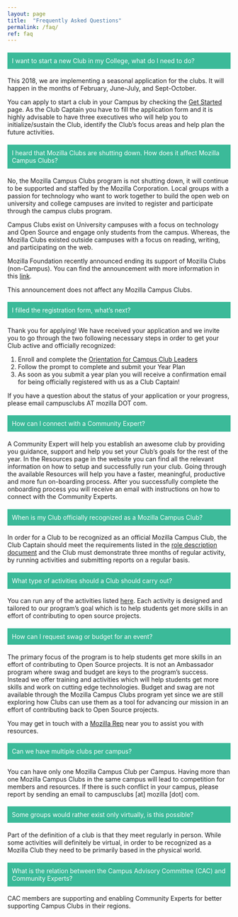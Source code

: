 ```yaml
---
layout: page
title:  "Frequently Asked Questions"
permalink: /faq/
ref: faq
---
```

<style type="text/css">
    #faq .panel-title {
        text-align: left !important;
        color: #fff !important;
        padding: 10px;
        background: #3BBA99;
    }
    #faq .panel-title a {
        color: #fff !important;
        font-weight: normal;
        text-decoration: none;
    }
</style>
<div class="row" id="faq">
	<div class="bs-example">
        <div class="panel-group" id="accordion">
            <div class="panel panel-default">
                <div class="panel-heading">
                    <h4 class="panel-title">
                        <a data-toggle="collapse" data-parent="#accordion" href="#collapseOne">I want to start a new Club in my College, what do I need to do?</a>
                    </h4>
                </div>
                <div id="collapseOne" class="panel-collapse collapse in">
                    <div class="panel-body">
                        <p>
                        This 2018, we are implementing a seasonal application for the clubs. It will happen in the months of February, June-July, and Sept-October.
                        </p>
                        <p>
                        You can apply to start a club in your Campus by checking the <a href="https://campus.mozilla.community/get-started/" target="_blank">Get Started</a> page. As the Club Captain you have to fill the application form and it is highly advisable to have three executives who will help you to initialize/sustain the Club, identify the Club’s focus areas and help plan the future activities.
                        </p>
                    </div>
                </div>
            </div>
            <div class="panel panel-default">
                <div class="panel-heading">
                    <h4 class="panel-title">
                        <a data-toggle="collapse" data-parent="#accordion" href="#collapseTwo">I heard that Mozilla Clubs are shutting down. How does it affect Mozilla Campus Clubs?</a>
                    </h4>
                </div>
                <div id="collapseTwo" class="panel-collapse collapse">
                    <div class="panel-body">
                        <p>
                        No, the Mozilla Campus Clubs program is not shutting down, it will continue to be supported and staffed by the Mozilla Corporation. Local groups with a passion for technology who want to work together to build the open web on university and college campuses are invited to register and participate through the campus clubs program.
                        </p>
                        <p>
                        Campus Clubs exist on University campuses with a focus on technology and Open Source and engage only students from the campus. Whereas, the Mozilla Clubs existed outside campuses with a focus on reading, writing, and participating on the web.
                        </p>
                        <p>
                        Mozilla Foundation recently announced ending its support of Mozilla Clubs (non-Campus). You can find the announcement with more information in this <a href="https://forum.learning.mozilla.org/t/important-mozilla-clubs-announcement/1897/6" title="Mozilla Clubs announcement" target="_blank">link</a>.
                        </p>
                        <p>
                        This announcement does not affect any Mozilla Campus Clubs.
                        </p>
                    </div>
                </div>
            </div>
            <div class="panel panel-default">
                <div class="panel-heading">
                    <h4 class="panel-title">
                        <a data-toggle="collapse" data-parent="#accordion" href="#collapseThree">I filled the registration form, what’s next?</a>
                    </h4>
                </div>
                <div id="collapseThree" class="panel-collapse collapse">
                    <div class="panel-body">
                        <p>
                        Thank you for applying! We have received your application and we invite you to go through the two following necessary steps in order to get your Club active and officially recognized:
                        <ol>
                            <li>Enroll and complete the <a href="https://mozilla.teachable.com/p/mozilla-campus-club-training" target="_blank">Orientation for Campus Club Leaders</a></li>
                            <li>Follow the prompt to complete and submit your Year Plan</li>
                            <li>As soon as you submit a year plan you will receive a confirmation email for being officially registered with us as a Club Captain!</li>
                        </ol>
                        </p>
                        <p>If you have a question about the status of your application or your progress, please email campusclubs AT mozilla DOT com.
                        </p>
                    </div>
                </div>
            </div>
            <div class="panel panel-default">
                <div class="panel-heading">
                    <h4 class="panel-title">
                        <a data-toggle="collapse" data-parent="#accordion" href="#collapseFour">How can I connect with a Community Expert?</a>
                    </h4>
                </div>
                <div id="collapseFour" class="panel-collapse collapse">
                    <div class="panel-body">
                        <p>
                        A Community Expert will help you establish an awesome club by providing you guidance, support and help you set your Club’s goals for the rest of the year.
                        In the Resources page in the website you can find all the relevant information on how to setup and successfully run your club.
                        Going through the available Resources will help you have a faster, meaningful, productive and more fun on-boarding process.
                        After you successfully complete the onboarding process you will receive an email with instructions on how to connect with the Community Experts.
                        </p>
                    </div>
                </div>
            </div>
            <div class="panel panel-default">
                <div class="panel-heading">
                    <h4 class="panel-title">
                        <a data-toggle="collapse" data-parent="#accordion" href="#collapseFive">When is my Club officially recognized as a Mozilla Campus Club?</a>
                    </h4>
                </div>
                <div id="collapseFive" class="panel-collapse collapse">
                    <div class="panel-body">
                        <p>
                        In order for a Club to be recognized as an official Mozilla Campus Club, the Club Captain should meet the requirements listed in the <a href="https://docs.google.com/document/u/1/d/1JE6966a8yc0CBh3Xa9Ce7McKZkxkHvdZg01o5mxUORU/pub" target="_blank">role description document</a></li> and the Club must demonstrate three months of regular activity, by running activities and submitting reports on a regular basis.
                        </p>
                    </div>
                </div>
            </div>
            <div class="panel panel-default">
                <div class="panel-heading">
                    <h4 class="panel-title">
                        <a data-toggle="collapse" data-parent="#accordion" href="#collapseSix">What type of activities should a Club should carry out?</a>
                    </h4>
                </div>
                <div id="collapseSix" class="panel-collapse collapse">
                    <div class="panel-body">
                        <p>
                        You can run any of the activities listed <a href="https://campus.mozilla.community/activities/" target="_blank">here</a>. Each activity is designed and tailored to our program’s goal which is to help students get more skills in an effort of contributing to open source projects.
                        </p>
                    </div>
                </div>
            </div>
            <div class="panel panel-default">
                <div class="panel-heading">
                    <h4 class="panel-title">
                        <a data-toggle="collapse" data-parent="#accordion" href="#collapseSeven">How can I request swag or budget for an event?</a>
                    </h4>
                </div>
                <div id="collapseSeven" class="panel-collapse collapse">
                    <div class="panel-body">
                        <p>
                        The primary focus of the program is to help students get more skills in an effort of contributing to Open Source projects. It is not an Ambassador program where swag and budget are keys to the program’s success. Instead we offer training and activities which will help students get more skills and work on cutting edge technologies.
                        Budget and swag are not available through the Mozilla Campus Clubs program yet since we are still exploring how Clubs can use them as a tool for advancing our mission in an effort of contributing back to Open Source projects.
                        </p>
                        <p>
                        You may get in touch with a <a href="https://reps.mozilla.org/people" target="_blank">Mozilla Rep</a> near you to assist you with resources.
                        </p>
                    </div>
                </div>
            </div>
            <div class="panel panel-default">
                <div class="panel-heading">
                    <h4 class="panel-title">
                        <a data-toggle="collapse" data-parent="#accordion" href="#collapseEight">Can we have multiple clubs per campus?</a>
                    </h4>
                </div>
                <div id="collapseEight" class="panel-collapse collapse">
                    <div class="panel-body">
                        <p>
                        You can have only one Mozilla Campus Club per Campus. Having more than one Mozilla Campus Clubs in the same campus will lead to competition for members and resources. If there is such conflict in your campus, please report by sending an email to campusclubs [at] mozilla [dot] com.
                        </p>
                    </div>
                </div>
            </div>
            <div class="panel panel-default">
                <div class="panel-heading">
                    <h4 class="panel-title">
                        <a data-toggle="collapse" data-parent="#accordion" href="#collapseNine">Some groups would rather exist only virtually, is this possible?</a>
                    </h4>
                </div>
                <div id="collapseNine" class="panel-collapse collapse">
                    <div class="panel-body">
                        <p>
                        Part of the definition of a club is that they meet regularly in person. While some activities will definitely be virtual, in order to be recognized as a Mozilla Club they need to be primarily based in the physical world.
                        </p>
                    </div>
                </div>
            </div>
            <div class="panel panel-default">
                <div class="panel-heading">
                    <h4 class="panel-title">
                        <a data-toggle="collapse" data-parent="#accordion" href="#collapseTen">What is the relation between the Campus Advisory Committee (CAC) and Community Experts?</a>
                    </h4>
                </div>
                <div id="collapseTen" class="panel-collapse collapse">
                    <div class="panel-body">
                        <p>
                        CAC members are supporting and enabling Community Experts for better supporting Campus Clubs in their regions.
                        </p>
                    </div>
                </div>
            </div>
        </div>
    </div>
</div>
